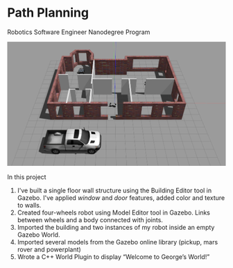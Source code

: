 # Path Planning
Robotics Software Engineer Nanodegree Program

![Gazebo][image1]

In this project
1. I've built a single floor wall structure using the Building Editor tool in Gazebo. I've applied _window_ and _door_ features, added color and texture to walls.
2. Created four-wheels robot using Model Editor tool in Gazebo. Links between wheels and a body connected with joints.
3. Imported the building and two instances of my robot inside an empty Gazebo World.
4. Imported several models from the Gazebo online library (pickup, mars rover and powerplant)
5. Wrote a C++ World Plugin to display “Welcome to George’s World!”

[//]: # (Image References)
[image1]: ./build-my-world.png
